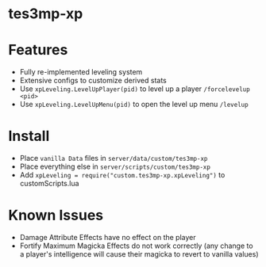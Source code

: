 # tes3mp-xp

# Features
* Fully re-implemented leveling system
* Extensive configs to customize derived stats
* Use `xpLeveling.LevelUpPlayer(pid)` to level up a player `/forcelevelup <pid>`
* Use `xpLeveling.LevelUpMenu(pid)` to open the level up menu `/levelup`

# Install
* Place `vanilla Data` files in `server/data/custom/tes3mp-xp`
* Place everything else in `server/scripts/custom/tes3mp-xp`
* Add `xpLeveling = require("custom.tes3mp-xp.xpLeveling")` to customScripts.lua

# Known Issues
* Damage Attribute Effects have no effect on the player
* Fortify Maximum Magicka Effects do not work correctly (any change to a player's intelligence will cause their magicka to revert to vanilla values)